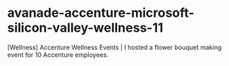 # avanade-accenture-microsoft-silicon-valley-wellness-11
[Wellness] Accenture Wellness Events | I hosted a flower bouquet making event for 10 Accenture employees. 
